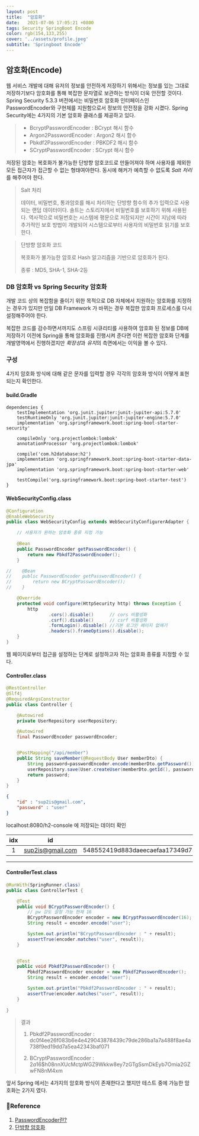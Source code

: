 ```yaml
---
layout: post
title:  "암호화"
date:   2021-07-06 17:05:21 +0800
tags: Security SpringBoot Encode
color: rgb(154,133,255)
cover: '../assets/profile.jpeg'
subtitle: 'Springboot Encode'
---
```


## 암호화(Encode)

웹 서비스 개발에 대해 유저의 정보를 안전하게 저장하기 위해서는 정보를 있는 그대로 저장하기보다 암호화를 통해 복잡한 문자열로 보관하는 방식이 더욱 안전할 것이다.
Spring Security 5.3.3 버전에서는 비밀번호 암호화 인터페이스인 PasswordEncoder와 구현체를 지원함으로서 정보의 안전정을 강화 시켰다.
Spring Security에는 4가지의 기본 암호화 클래스를 제공하고 있다.

> * BcryptPasswordEncoder : BCrypt 해시 함수
> * Argon2PasswordEncoder : Argon2 해시 함수
> * Pbkdf2PasswordEncoder : PBKDF2 해시 함수
> * SCryptPasswordEncoder : SCrypt 해시 함수

저장된 암호는 복호화가 불가능한 단방향 암호코드로 만들어져야 하며 사용자를 제외한 모든 접근자가 접근할 수 없는 형태여야한다.
동시에 해커가 예측할 수 없도록 *Salt 처리*를 해주어야 한다.

> Salt 처리
>
> 데이터, 비밀번호, 통과암호를 해시 처리하는 단방향 함수의 추가 입력으로 사용되는 랜덤 데이터이다.
> 솔트는 스토리지에서 비밀번호를 보호하기 위해 사용된다.
> 역사적으로 비밀번호는 시스템에 평문으로 저장되지만 시간이 지남에 따라 추가적인 보호 방법이 개발되어
> 시스템으로부터 사용자의 비밀번호 읽기를 보호한다.

> 단방향 암호화 코드
>
> 복호화가 불가능한 암호로 Hash 알고리즘을 기반으로 암호화가 된다.
>
> 종류 : MD5, SHA-1, SHA-2등


### DB 암호화 vs Spring Security 암호화


개발 코드 상의 복잡함을 줄이기 위한 목적으로 DB 자체에서 지원하는 암호화를 지정하는 경우가 있지만 만일 DB Framework 가 바뀌는 경우 복잡한 암호화 프로세스를 다시 설정해주어야 한다.

복잡한 코드를 감수하면서까지도 스프링 시큐리티를 사용하여 암호화 된 정보를 DB에 저장하기 이전에 Spring을 통해 암호화를 진행시켜 준다면
이런 복잡한 암호화 단계를 개발영역에서 진행하겠지만 *확장성*과 *유지*의 측면에서는 이익을 볼 수 있다. 


### 구성
 4가지 암호화 방식에 대해 같은 문자를 입력할 경우 각각의 암호화 방식이 어떻게 표현되는지 확인한다.

#### build.Gradle
```
dependencies {
    testImplementation 'org.junit.jupiter:junit-jupiter-api:5.7.0'
    testRuntimeOnly 'org.junit.jupiter:junit-jupiter-engine:5.7.0'
    implementation 'org.springframework.boot:spring-boot-starter-security'

    compileOnly 'org.projectlombok:lombok'
    annotationProcessor 'org.projectlombok:lombok'

    compile('com.h2database:h2')
    implementation 'org.springframework.boot:spring-boot-starter-data-jpa'
    implementation 'org.springframework.boot:spring-boot-starter-web'

    testCompile('org.springframework.boot:spring-boot-starter-test')
}
```

#### WebSecurityConfig.class
```java
@Configuration
@EnableWebSecurity
public class WebSecurityConfig extends WebSecurityConfigurerAdapter {

    // 사용자가 원하는 암호화 종류 지정 가능
    
    @Bean
    public PasswordEncoder getPasswordEncoder() {
        return new Pbkdf2PasswordEncoder();
    }

//    @Bean
//    public PasswordEncoder getPasswordEncoder() {
//        return new BCryptPasswordEncoder();
//    }

    @Override
    protected void configure(HttpSecurity http) throws Exception {
        http
                .cors().disable()      // cors 비활성화
                .csrf().disable()      // csrf 비활성화
                .formLogin().disable() //기본 로그인 페이지 없애기
                .headers().frameOptions().disable();
    }
}
```
웹 페이지로부터 접근을 설정하는 단계로 설정하고자 하는 암호화 종류를 지정할 수 있다.


#### Controller.class
````java
@RestController
@Slf4j
@RequiredArgsConstructor
public class Controller {

    @Autowired
    private UserRepository userRepository;

    @Autowired
    final PasswordEncoder passwordEncoder;


    @PostMapping("/api/member")
    public String saveMember(@RequestBody User memberDto) {
        String password=passwordEncoder.encode(memberDto.getPassword());
        userRepository.save(User.createUser(memberDto.getId(), password));
        return password;
    }
}
````

```json
{
    "id" : "sup2is@gmail.com",
    "password" : "user"
}
```

localhost:8080/h2-console 에 저장되는 데이터 확인

|idx|id|password|
|:---:|:---:|:---:|
|1|sup2is@gmail.com	|548552419d883daeecaefaa17349d75d712c07120e87d4c219399e71e662da65cc916e9799873bdb|

---

#### ControllerTest.class
```java
@RunWith(SpringRunner.class)
public class ControllerTest {

    @Test
    public void BCryptPasswordEncoder() {
        // pw 강도 설정 가능 현재 16
        BCryptPasswordEncoder encoder = new BCryptPasswordEncoder(16);
        String result = encoder.encode("user");

        System.out.println("BCryptPasswordEncoder : " + result);
        assertTrue(encoder.matches("user", result));
    }
    

    @Test
    public void Pbkdf2PasswordEncoder() {
        Pbkdf2PasswordEncoder encoder = new Pbkdf2PasswordEncoder();
        String result = encoder.encode("user");

        System.out.println("Pbkdf2PasswordEncoder : " + result);
        assertTrue(encoder.matches("user", result));
    }
    
}
```
> 결과
> 1. Pbkdf2PasswordEncoder : dc0f4ee26f083b6e4e429043878439c79de286ba1a7a488f8ae4a738f9ed19dd7a5ea42343baf071
> 
> 2. BCryptPasswordEncoder : $2a$16$h08nnXUcMctpWGZ9Wkkw8ey7zGTgSsmDkEyb7Omia2GZwFN8nM4xm


앞서 Spring 에서는 4가지의 암호화 방식이 존재한다고 했지만 테스트 중에 가능한 암호화는 2가지 였다. 


### 🧾Reference
1. [PasswordEncoder란?](https://velog.io/@corgi/Spring-Security-PasswordEncoder%EB%9E%80-4kkyw8gi#argon2passwordencoder)
2. [단방향 암호화](https://koonsland.tistory.com/3)